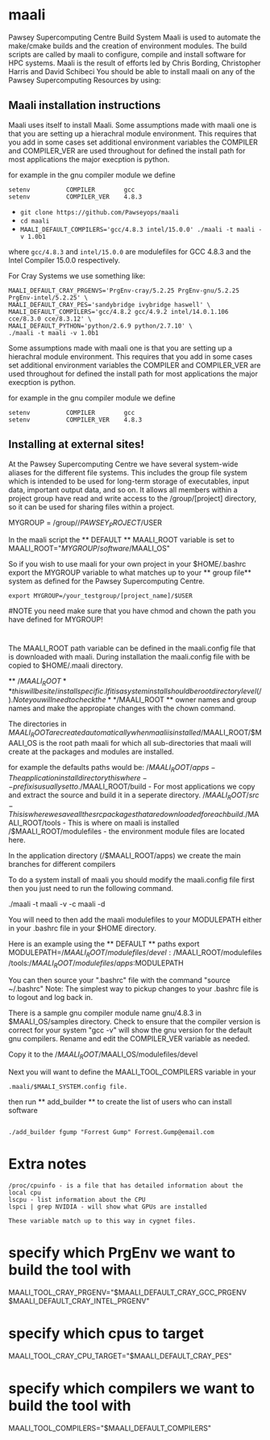 # maali
Pawsey Supercomputing Centre Build System
Maali is used to automate the make/cmake builds and the creation of environment modules.
The build scripts are called by maali to configure, compile and install software for HPC systems.
Maali is the result of efforts led by Chris Bording, Christopher Harris and  David Schibeci
You should be able to install maali on any of the Pawsey Supercomputing Resources by using:

##  Maali installation instructions 
Maali uses itself to install Maali. 
Some assumptions made with maali one is that you are setting up a hierachral module 
environment. This requires that you add in some cases set additional environment
variables the COMPILER and COMPILER_VER are used throughout for defined the install
path for most applications the major execption is python.

for example in the gnu compiler module we define 
```
setenv          COMPILER        gcc
setenv          COMPILER_VER    4.8.3
```

* `git clone https://github.com/Pawseyops/maali`
* `cd maali`
* `MAALI_DEFAULT_COMPILERS='gcc/4.8.3 intel/15.0.0' ./maali -t maali -v 1.0b1`

where `gcc/4.8.3` and `intel/15.0.0` are modulefiles for GCC 4.8.3 and the Intel Compiler 15.0.0 respectively.

For Cray Systems we use something like:

```
MAALI_DEFAULT_CRAY_PRGENVS='PrgEnv-cray/5.2.25 PrgEnv-gnu/5.2.25 PrgEnv-intel/5.2.25' \
MAALI_DEFAULT_CRAY_PES='sandybridge ivybridge haswell' \
MAALI_DEFAULT_COMPILERS='gcc/4.8.2 gcc/4.9.2 intel/14.0.1.106 cce/8.3.0 cce/8.3.12' \
MAALI_DEFAULT_PYTHON='python/2.6.9 python/2.7.10' \
./maali -t maali -v 1.0b1
```


Some assumptions made with maali one is that you are setting up a hierachral module 
environment. This requires that you add in some cases set additional environment
variables the COMPILER and COMPILER_VER are used throughout for defined the install
path for most applications the major execption is python.

for example in the gnu compiler module we define 
```
setenv          COMPILER        gcc
setenv          COMPILER_VER    4.8.3
```

## Installing at external sites!
At the Pawsey Supercomputing Centre we have several system-wide aliases for the different 
file systems.  This includes the group file system which is intended to be used for 
long-term storage of executables, input data, important output data, and so on. It allows all 
members within a project group have read and write access to the /group/[project] directory, 
so it can be used for sharing files within a project. 

MYGROUP = /group//$PAWSEY_PROJECT/$USER

In the maali script the ** DEFAULT ** MAALI_ROOT variable is set to
MAALI_ROOT="$MYGROUP/software/$MAALI_OS"

So if you wish to use maali for your own project
in your $HOME/.bashrc export the MYGROUP variable to what matches up to your ** group file** system
as defined for the Pawsey Supercomputing Centre.
 
```
export MYGROUP=/your_testgroup/[project_name]/$USER
```
#NOTE you need make sure that you have chmod and chown the path you have defined for MYGROUP!
#


The MAALI_ROOT path variable can be defined in the maali.config file that is downloaded with maali.
During installation the maali.config file with be copied to $HOME/.maali directory.

** /$MAALI_ROOT ** this will be site/install specific. If it is a system install should 
be root directory level (/).  Note you will need to check the ** /$MAALI_ROOT **
owner names and group names and make the appropiate changes with the chown command.

The directories in $MAALI_ROOT are created automatically when maali is installed
/$MAALI_ROOT/$MAALI_OS is the root path maali for which all sub-directories that maali will
create at the packages and modules are installed.

for example the defaults paths would be:
/$MAALI_ROOT/apps - The application install directory this where 
                              --prefix is usually set to.  
/$MAALI_ROOT/build - For most applications we copy and extract the 
                               source and build it in a seperate directory.
/$MAALI_ROOT/src - This is where we save all the src packages that 
                             are downloaded for each build.
/$MAALI_ROOT/tools - This is where on maali is installed
/$MAALI_ROOT/modulefiles - the environment module files are located here.

In the application directory (/$MAALI_ROOT/apps) we create the main 
branches for different compilers 

To do a system install of maali you should modify the maali.config file first then 
you just need to run the following command.  

./maali -t maali -v <version> -c maali -d

You will need to then add the maali modulefiles to your MODULEPATH
either in your .bashrc file in your $HOME directory.  

Here is an example using the ** DEFAULT ** paths 
export MODULEPATH=/$MAALI_ROOT/modulefiles/devel:/$MAALI_ROOT/modulefiles/tools:/$MAALI_ROOT/modulefiles/apps:$MODULEPATH

You can then source your ".bashrc" file with the command "source ~/.bashrc"
Note: The simplest way to pickup changes to your .bashrc file is to logout and
 log back in.

There is a sample gnu compiler module name gnu/4.8.3 in $MAALI_OS/samples 
directory. 
Check to ensure that the compiler version is correct for your system 
"gcc -v" will show the gnu version for the default gnu compilers.
Rename and edit the COMPILER_VER variable as needed.

Copy it to the /$MAALI_ROOT/$MAALI_OS/modulefiles/devel  

Next you will want to define the MAALI_TOOL_COMPILERS variable in your 
```
.maali/$MAALI_SYSTEM.config file.
```
then run ** add_builder ** to create the list of users who can install software

```

./add_builder fgump "Forrest Gump" Forrest.Gump@email.com
```

# Extra notes
```
/proc/cpuinfo - is a file that has detailed information about the local cpu 
lscpu - list information about the CPU
lspci | grep NVIDIA - will show what GPUs are installed

These variable match up to this way in cygnet files.
```
# specify which PrgEnv we want to build the tool with
MAALI_TOOL_CRAY_PRGENV="$MAALI_DEFAULT_CRAY_GCC_PRGENV $MAALI_DEFAULT_CRAY_INTEL_PRGENV"

# specify which cpus to target
MAALI_TOOL_CRAY_CPU_TARGET="$MAALI_DEFAULT_CRAY_PES"

# specify which compilers we want to build the tool with
MAALI_TOOL_COMPILERS="$MAALI_DEFAULT_COMPILERS"

```
